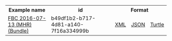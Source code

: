 <table class="list" width="100%">            
   <tr>
     <th>Example name</th>
     <th>id</th>
     <th colspan="3">Format</th>
   </tr>
   <tr>
      <td><a href="bundle-b49df1b2-b717-4d81-a140-7f16a334999b.html">FBC 2016-07-13 (MHR)(Bundle)</a></td>
      <td>b49df1b2-b717-4d81-a140-7f16a334999b</td>
      <td><a href="bundle-b49df1b2-b717-4d81-a140-7f16a334999b.xml.html">XML</a></td>
      <td><a href="bundle-b49df1b2-b717-4d81-a140-7f16a334999b.json.html">JSON</a></td>
      <td><a href="bundle-b49df1b2-b717-4d81-a140-7f16a334999b.ttl.html">Turtle</a></td>
   </tr>           
</table>